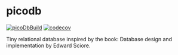 # picodb
[![picoDbBuild](https://github.com/SarthakMakhija/picodb/actions/workflows/build.yml/badge.svg)](https://github.com/SarthakMakhija/picodb/actions/workflows/build.yml)
[![codecov](https://codecov.io/gh/SarthakMakhija/picodb/graph/badge.svg?token=LV1YT2KD2G)](https://codecov.io/gh/SarthakMakhija/picodb)

Tiny relational database inspired by the book: Database design and implementation by Edward Sciore.
